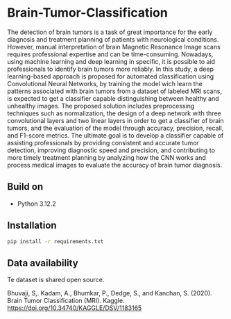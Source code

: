 # Brain-Tumor-Classification

The detection of brain tumors is a task of great importance for the early diagnosis and treatment planning of patients with neurological conditions. However, manual interpretation of brain Magnetic Resonance Image scans requires professional expertise and can be time-consuming. Nowadays, using machine learning and deep learning in specific, it is possible to aid professionals to identify brain tumors more reliably. In this study, a deep learning-based approach is proposed for automated classification using Convolutional Neural Networks, by training the model wich learn the patterns associated with brain tumors from a dataset of labeled MRI scans, is expected to get a classifier capable distinguishing between healthy and unhealthy images. The proposed solution includes preprocessing techniques such as normalization, the design of a deep network with three convolutional layers and two linear layers in order to get a classifier of brain tumors, and the evaluation of the model through accuracy, precision, recall, and F1-score metrics. The ultimate goal is to develop a classifier capable of assisting professionals by providing consistent and accurate tumor detection, improving diagnostic speed and precision, and contributing to more timely treatment planning by analyzing how the CNN works and process medical images to evaluate the accuracy of brain tumor diagnosis. 

## Build on

- Python 3.12.2

## Installation

```bash
pip install -r requirements.txt
```

## Data availability

Te dataset is shared open source. 

Bhuvaji, S,. Kadam, A., Bhumkar, P., Dedge, S., and Kanchan, S. (2020). Brain Tumor Classification (MRI). Kaggle. https://doi.org/10.34740/KAGGLE/DSV/1183165
